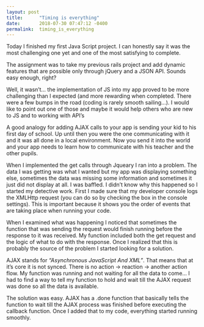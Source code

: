 ```yaml
---
layout: post
title:      "Timing is everything"
date:       2018-07-30 07:47:12 -0400
permalink:  timing_is_everything
---
```



Today I finished my first Java Script project. I can honestly say it was the most challenging one yet and one of the most satisfying to complete.

The assignment was to take my previous rails project and add dynamic features that are possible only through jQuery and a JSON API. Sounds easy enough, right?

Well, it wasn’t… the implementation of JS into my app proved to be more challenging than I expected (and more rewarding when completed. There were a few bumps in the road (coding is rarely smooth sailing…). I would like to point out one of those and maybe it would help others who are new to JS and to working with API’s

A good analogy for adding AJAX calls to your app is sending your kid to his first day of school. Up until then you were the one communicating with it and it was all done in a local environment. Now you send it into the world and your app needs to learn how to communicate with his teacher and the other pupils. 

When I implemented the get calls through Jqueary I ran into a problem. The data I was getting was what I wanted but my app was displaying something else, sometimes the data was missing some information and sometimes it just did not display at all. I was baffled. I didn’t know why this happened so I started my detective work. First I made sure that my developer console logs the XMLHttp request (you can do so by checking the box in the console settings). This is important because it shows you the order of events that are taking place when running your code. 

When I examined what was happening I noticed that sometimes the function that was sending the request would finish running before the response to it was received. My function included both the get request and the logic of what to do with the response. Once I realized that this is probably the source of the problem I started looking for a solution. 

AJAX stands for *“Asynchronous JavaScript And XML”*. That means that at it’s core it is not synced. There is no action -> reaction -> another action flow. My function was running and not waiting for all the data to come… I had to find a way to tell my function to hold and wait till the AJAX request was done so all the data is available.

The solution was easy. AJAX has a .done function that basically tells the function to wait till the AJAX process was finished before executing the callback function. Once I added that to my code, everything started running smoothly.


